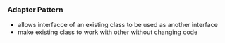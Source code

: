 ### Adapter Pattern
 - allows interfacce of an existing class to be used as another interface
 - make existing class to work with other without changing code
 
